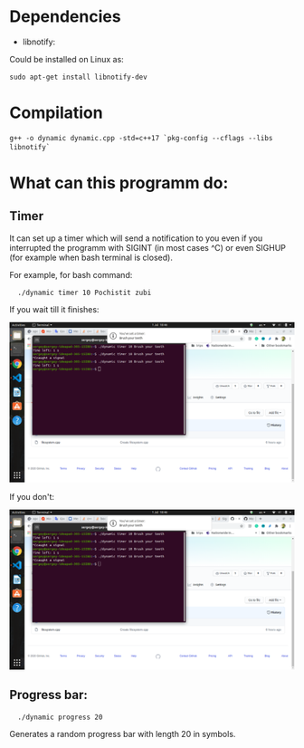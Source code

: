 # Dependencies

- libnotify:

Could be installed on Linux as:

	sudo apt-get install libnotify-dev

# Compilation

	g++ -o dynamic dynamic.cpp -std=c++17 `pkg-config --cflags --libs libnotify`

# What can this programm do:
  
## Timer
It can set up a timer which will send a notification to you even if you interrupted the programm with SIGINT (in most cases ^C) or even SIGHUP (for example when bash terminal is closed).

For example, for bash command:
  
	  ./dynamic timer 10 Pochistit zubi

If you wait till it finishes:

![Image of Finish](https://github.com/Mr-S-Mirzoev/-CPP-Revision-of-material/blob/master/for_fun/no-interrupt.png?raw=true)

If you don't:

![Image of Finish](https://github.com/Mr-S-Mirzoev/-CPP-Revision-of-material/blob/master/for_fun/interrupt.png?raw=true)

## Progress bar:

	  ./dynamic progress 20

Generates a random progress bar with length 20 in symbols.
